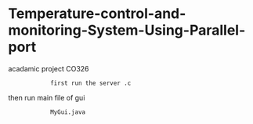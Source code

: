 # Temperature-control-and-monitoring-System-Using-Parallel-port
acadamic project CO326


                first run the server .c
then run main file of gui 


                MyGui.java
